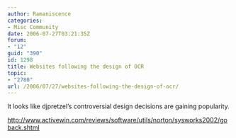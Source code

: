 ```yaml
---
author: Ramaniscence
categories:
- Misc Community
date: 2006-07-27T03:21:35Z
forum:
- "12"
guid: "390"
id: 1298
title: Websites following the design of OCR
topic:
- "2780"
url: /2006/07/27/websites-following-the-design-of-ocr/
---
```


It looks like djpretzel&#8217;s controversial design decisions are gaining popularity.

<a href="http://www.activewin.com/reviews/software/utils/norton/sysworks2002/goback.shtml" target="_blank">http://www.activewin.com/reviews/software/utils/norton/sysworks2002/goback.shtml</a>